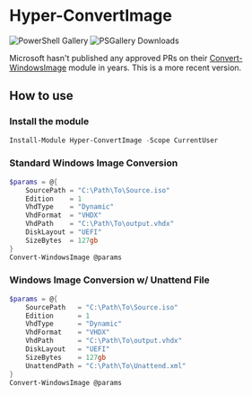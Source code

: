 # Hyper-ConvertImage

![PowerShell Gallery](https://img.shields.io/powershellgallery/v/Hyper-ConvertImage.svg?style=flat&logo=powershell&label=PSGallery%20Version)
![PSGallery Downloads](https://img.shields.io/powershellgallery/dt/Hyper-ConvertImage.svg?style=flat&logo=powershell&label=PSGallery%20Downloads)

Microsoft hasn't published any approved PRs on their [Convert-WindowsImage](https://github.com/MicrosoftDocs/Virtualization-Documentation/tree/master/hyperv-tools/Convert-WindowsImage) module in years. This is a more recent version.

## How to use

### Install the module

``` PowerShell
Install-Module Hyper-ConvertImage -Scope CurrentUser
```

### Standard Windows Image Conversion

``` PowerShell
$params = @{
    SourcePath = "C:\Path\To\Source.iso"
    Edition    = 1
    VhdType    = "Dynamic"
    VhdFormat  = "VHDX"
    VhdPath    = "C:\Path\To\output.vhdx"
    DiskLayout = "UEFI"
    SizeBytes  = 127gb
}
Convert-WindowsImage @params
```

### Windows Image Conversion w/ Unattend File

``` PowerShell
$params = @{
    SourcePath   = "C:\Path\To\Source.iso"
    Edition      = 1
    VhdType      = "Dynamic"
    VhdFormat    = "VHDX"
    VhdPath      = "C:\Path\To\output.vhdx"
    DiskLayout   = "UEFI"
    SizeBytes    = 127gb
    UnattendPath = "C:\Path\To\Unattend.xml"
}
Convert-WindowsImage @params
```